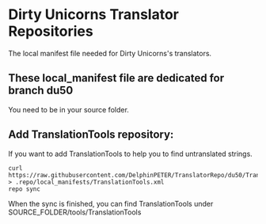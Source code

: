 Dirty Unicorns Translator Repositories
==========================

The local manifest file needed for Dirty Unicorns's translators.

These local_manifest file are dedicated for branch du50
------

You need to be in your source folder.

Add TranslationTools repository:
------

If you want to add TranslationTools to help you to find untranslated strings.

    curl https://raw.githubusercontent.com/DelphinPETER/TranslatorRepo/du50/TranslationTools.xml > .repo/local_manifests/TranslationTools.xml
    repo sync
    
When the sync is finished, you can find TranslationTools under SOURCE_FOLDER/tools/TranslationTools
